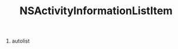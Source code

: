 ﻿---
uid: crmscript_ref_NSActivityInformationListItem
title: NSActivityInformationListItem
intellisense: Void.NSActivityInformationListItem
keywords: NSActivityInformationListItem
so.topic: reference
---



1. autolist 

